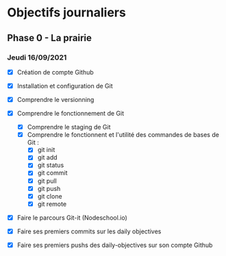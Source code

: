 # Objectifs journaliers

## Phase 0 - La prairie

### Jeudi 16/09/2021


* [x] Création de compte Github
* [x] Installation et configuration de Git
* [x] Comprendre le versionning
* [x] Comprendre le fonctionnement de Git
  * [x] Comprendre le staging de Git
  * [x] Comprendre le fonctionnent et l'utilité des commandes de bases de Git :
    * [x] git init
    * [x] git add
    * [x] git status
    * [x] git commit
    * [x] git pull
    * [x] git push
    * [x] git clone
    * [x] git remote
* [x] Faire le parcours Git-it (Nodeschool.io)
* [x] Faire ses premiers commits sur les daily objectives
* [x] Faire ses premiers pushs des daily-objectives sur son compte Github


